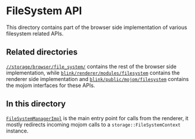 # FileSystem API

This directory contains part of the browser side implementation of various
filesystem related APIs.

## Related directories

[`//storage/browser/file_system/`](../../../storage/browser/file_system) contains the
rest of the browser side implementation, while
[`blink/renderer/modules/filesystem`](../../../third_party/blink/renderer/modules/filesystem)
contains the renderer side implementation and
[`blink/public/mojom/filesystem`](../../../third_party/blink/public/mojom/filesystem)
contains the mojom interfaces for these APIs.

## In this directory

[`FileSystemManagerImpl`](file_system_manager_impl.h) is the main entry point
for calls from the renderer, it mostly redirects incoming mojom calls to a
`storage::FileSystemContext` instance.
